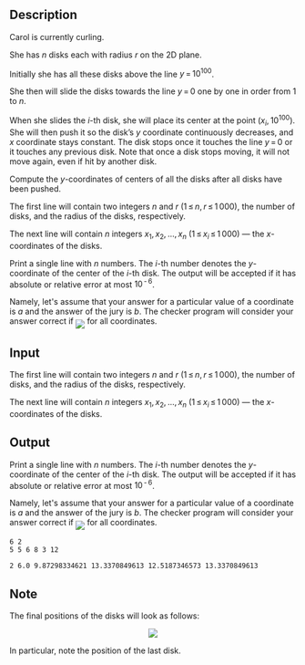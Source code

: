 ## Description

<div><p>Carol is currently curling.</p><p>She has <span class="tex-span"><i>n</i></span> disks each with radius <span class="tex-span"><i>r</i></span> on the 2D plane. </p><p>Initially she has all these disks above the line <span class="tex-span"><i>y</i> = 10<sup class="upper-index">100</sup></span>.</p><p>She then will slide the disks towards the line <span class="tex-span"><i>y</i> = 0</span> one by one in order from <span class="tex-span">1</span> to <span class="tex-span"><i>n</i></span>. </p><p>When she slides the <span class="tex-span"><i>i</i></span>-th disk, she will place its center at the point <span class="tex-span">(<i>x</i><sub class="lower-index"><i>i</i></sub>, 10<sup class="upper-index">100</sup>)</span>. She will then push it so the disk’s <span class="tex-span"><i>y</i></span> coordinate continuously decreases, and <span class="tex-span"><i>x</i></span> coordinate stays constant. The disk stops once it touches the line <span class="tex-span"><i>y</i> = 0</span> or it touches any previous disk. Note that once a disk stops moving, it will not move again, even if hit by another disk. </p><p>Compute the <span class="tex-span"><i>y</i></span>-coordinates of centers of all the disks after all disks have been pushed.</p></div><div class="input-specification"><p>The first line will contain two integers <span class="tex-span"><i>n</i></span> and <span class="tex-span"><i>r</i></span> (<span class="tex-span">1 ≤ <i>n</i>, <i>r</i> ≤ 1 000</span>), the number of disks, and the radius of the disks, respectively.</p><p>The next line will contain <span class="tex-span"><i>n</i></span> integers <span class="tex-span"><i>x</i><sub class="lower-index">1</sub>, <i>x</i><sub class="lower-index">2</sub>, ..., <i>x</i><sub class="lower-index"><i>n</i></sub></span> (<span class="tex-span">1 ≤ <i>x</i><sub class="lower-index"><i>i</i></sub> ≤ 1 000</span>)&nbsp;— the <span class="tex-span"><i>x</i></span>-coordinates of the disks.</p></div><div class="output-specification"><p>Print a single line with <span class="tex-span"><i>n</i></span> numbers. The <span class="tex-span"><i>i</i></span>-th number denotes the <span class="tex-span"><i>y</i></span>-coordinate of the center of the <span class="tex-span"><i>i</i></span>-th disk. The output will be accepted if it has absolute or relative error at most <span class="tex-span">10<sup class="upper-index"> - 6</sup></span>.</p><p>Namely, let's assume that your answer for a particular value of a coordinate is <span class="tex-span"><i>a</i></span> and the answer of the jury is <span class="tex-span"><i>b</i></span>. The checker program will consider your answer correct if <img align="middle" class="tex-formula" src="file://0s0gxd7t.png" style="max-width: 100.0%;max-height: 100.0%;"> for all coordinates.</p></div>

## Input

<p>The first line will contain two integers <span class="tex-span"><i>n</i></span> and <span class="tex-span"><i>r</i></span> (<span class="tex-span">1 ≤ <i>n</i>, <i>r</i> ≤ 1 000</span>), the number of disks, and the radius of the disks, respectively.</p><p>The next line will contain <span class="tex-span"><i>n</i></span> integers <span class="tex-span"><i>x</i><sub class="lower-index">1</sub>, <i>x</i><sub class="lower-index">2</sub>, ..., <i>x</i><sub class="lower-index"><i>n</i></sub></span> (<span class="tex-span">1 ≤ <i>x</i><sub class="lower-index"><i>i</i></sub> ≤ 1 000</span>)&nbsp;— the <span class="tex-span"><i>x</i></span>-coordinates of the disks.</p>

## Output

<p>Print a single line with <span class="tex-span"><i>n</i></span> numbers. The <span class="tex-span"><i>i</i></span>-th number denotes the <span class="tex-span"><i>y</i></span>-coordinate of the center of the <span class="tex-span"><i>i</i></span>-th disk. The output will be accepted if it has absolute or relative error at most <span class="tex-span">10<sup class="upper-index"> - 6</sup></span>.</p><p>Namely, let's assume that your answer for a particular value of a coordinate is <span class="tex-span"><i>a</i></span> and the answer of the jury is <span class="tex-span"><i>b</i></span>. The checker program will consider your answer correct if <img align="middle" class="tex-formula" src="file://0s0gxd7t.png" style="max-width: 100.0%;max-height: 100.0%;"> for all coordinates.</p>





```input1
6 2
5 5 6 8 3 12

```




```output1
2 6.0 9.87298334621 13.3370849613 12.5187346573 13.3370849613

```



## Note

<p>The final positions of the disks will look as follows:</p><center> <img class="tex-graphics" src="file://SkLyx87r.png" style="max-width: 100.0%;max-height: 100.0%;"> </center><p>In particular, note the position of the last disk. </p>
